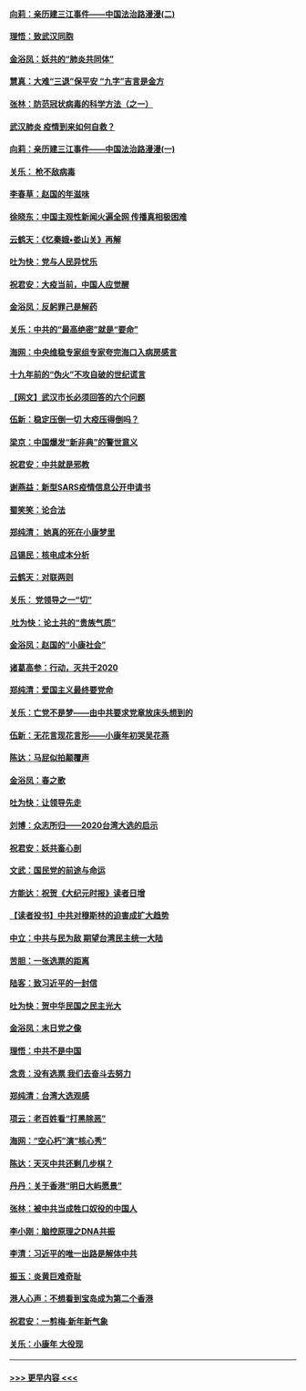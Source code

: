#### [向莉：亲历建三江事件——中国法治路漫漫(二)](../pages/nsc993/n11829102.md?t=01310101) 
#### [理悟：致武汉同胞](../pages/nsc993/n11831522.md?t=01310101) 
#### [金浴凤：妖共的“肺炎共同体”](../pages/nsc993/n11829448.md?t=01310101) 
#### [慧真：大难“三退”保平安 “九字”吉言是金方](../pages/nsc993/n11829501.md?t=01310101) 
#### [张林：防范冠状病毒的科学方法（之一）](../pages/nsc993/n11828618.md?t=01310101) 
#### [武汉肺炎 疫情到来如何自救？](../pages/nsc993/n11827632.md?t=01310101) 
#### [向莉：亲历建三江事件——中国法治路漫漫(一)](../pages/nsc993/n11827190.md?t=01310101) 
#### [关乐： 枪不敌病毒](../pages/nsc993/n11826746.md?t=01310101) 
#### [李春草：赵国的年滋味](../pages/nsc993/n11826321.md?t=01310101) 
#### [徐晓东：中国主观性新闻火遍全网 传播真相极困难](../pages/nsc993/n11826508.md?t=01310101) 
#### [云鹤天：《忆秦娥▪娄山关》再解](../pages/nsc993/n11824682.md?t=01310101) 
#### [吐为快：党与人民异忧乐](../pages/nsc993/n11824660.md?t=01310101) 
#### [祝君安：大疫当前，中国人应觉醒](../pages/nsc993/n11821946.md?t=01310101) 
#### [金浴凤：反躬罪己是解药](../pages/nsc993/n11820280.md?t=01310101) 
#### [关乐：中共的“最高绝密”就是“要命”](../pages/nsc993/n11816946.md?t=01310101) 
#### [海网：中央维稳专家组专家夸完海口入病房感言](../pages/nsc993/n11815138.md?t=01310101) 
#### [十九年前的“伪火”不攻自破的世纪谎言](../pages/nsc993/n11813238.md?t=01310101) 
#### [【网文】武汉市长必须回答的六个问题](../pages/nsc993/n11813848.md?t=01310101) 
#### [伍新：稳定压倒一切 大疫压得倒吗？](../pages/nsc993/n11812634.md?t=01310101) 
#### [梁京：中国爆发“新非典”的警世意义](../pages/nsc993/n11812554.md?t=01310101) 
#### [祝君安：中共就是邪教](../pages/nsc993/n11812431.md?t=01310101) 
#### [谢燕益：新型SARS疫情信息公开申请书](../pages/nsc993/n11808840.md?t=01310101) 
#### [蜀笑笑：论合法](../pages/nsc993/n11808064.md?t=01310101) 
#### [郑纯清： 她真的死在小康梦里](../pages/nsc993/n11806623.md?t=01310101) 
#### [吕锡民：核电成本分析](../pages/nsc993/n11806284.md?t=01310101) 
#### [云鹤天：对联两则](../pages/nsc993/n11805957.md?t=01310101) 
#### [关乐： 党领导之一“切”](../pages/nsc993/n11804505.md?t=01310101) 
#### [ 吐为快：论土共的“贵族气质”](../pages/nsc993/n11804490.md?t=01310101) 
#### [金浴凤：赵国的“小康社会”](../pages/nsc993/n11804452.md?t=01310101) 
#### [诸葛高参：行动，灭共于2020](../pages/nsc993/n11804120.md?t=01310101) 
#### [郑纯清：爱国主义最终要党命](../pages/nsc993/n11802197.md?t=01310101) 
#### [关乐：亡党不是梦——由中共要求党章放床头想到的](../pages/nsc993/n11802156.md?t=01310101) 
#### [伍新：无花言现花言形——小康年初哭吴花燕](../pages/nsc993/n11800044.md?t=01310101) 
#### [陈达：马屁似拍颠覆声](../pages/nsc993/n11800010.md?t=01310101) 
#### [金浴凤：春之歌](../pages/nsc993/n11797687.md?t=01310101) 
#### [吐为快：让领导先走](../pages/nsc993/n11797512.md?t=01310101) 
#### [刘博：众志所归——2020台湾大选的启示](../pages/nsc993/n11796878.md?t=01310101) 
#### [祝君安：妖共畜心剖](../pages/nsc993/n11794273.md?t=01310101) 
#### [文武：国民党的前途与命运](../pages/nsc993/n11794198.md?t=01310101) 
#### [方能达：祝贺《大纪元时报》读者日增](../pages/nsc993/n11793807.md?t=01310101) 
#### [【读者投书】中共对穆斯林的迫害成扩大趋势](../pages/nsc993/n11791371.md?t=01310101) 
#### [中立：中共与民为敌 期望台湾民主统一大陆](../pages/nsc993/n11790392.md?t=01310101) 
#### [苦胆：一张选票的距离](../pages/nsc993/n11788914.md?t=01310101) 
#### [陆客：致习近平的一封信](../pages/nsc993/n11788867.md?t=01310101) 
#### [吐为快：贺中华民国之民主光大](../pages/nsc993/n11788618.md?t=01310101) 
#### [金浴凤：末日党之像](../pages/nsc993/n11787475.md?t=01310101) 
#### [理悟：中共不是中国](../pages/nsc993/n11787463.md?t=01310101) 
#### [念贲：没有选票  我们去奋斗去努力](../pages/nsc993/n11787398.md?t=01310101) 
#### [郑纯清：台湾大选观感](../pages/nsc993/n11786210.md?t=01310101) 
#### [项云：老百姓看“打黑除恶”](../pages/nsc993/n11785398.md?t=01310101) 
#### [海网：“空心朽”演“核心秀”](../pages/nsc993/n11783874.md?t=01310101) 
#### [陈达：天灭中共还剩几步棋？](../pages/nsc993/n11783719.md?t=01310101) 
#### [丹丹：关于香港“明日大屿愿景”](../pages/nsc993/n11783273.md?t=01310101) 
#### [张林：被中共当成牲口奴役的中国人](../pages/nsc993/n11782397.md?t=01310101) 
#### [李小刚：脑控原理之DNA共振](../pages/nsc993/n11780962.md?t=01310101) 
#### [李清：习近平的唯一出路是解体中共](../pages/nsc993/n11780866.md?t=01310101) 
#### [振玉：炎黄巨难奇耻](../pages/nsc993/n11779632.md?t=01310101) 
#### [港人心声：不想看到宝岛成为第二个香港](../pages/nsc993/n11778817.md?t=01310101) 
#### [祝君安：一剪梅‧新年新气象](../pages/nsc993/n11776340.md?t=01310101) 
#### [关乐：小康年 大役现](../pages/nsc993/n11774213.md?t=01310101) 

----
#### [ >>> 更早内容 <<< ](../indexes/nsc993-earlier.md)
